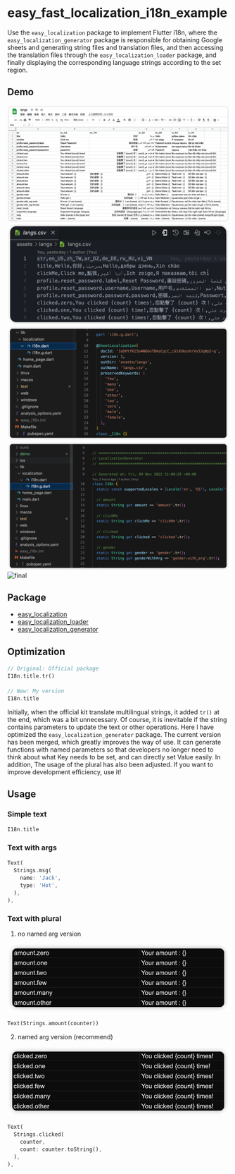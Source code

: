 # easy_fast_localization_i18n_example

Use the `easy_localization` package to implement Flutter i18n, where the `easy_localization_generator` package is responsible for obtaining Google sheets and generating string files and translation files, and then accessing the translation files through the `easy_localization_loader` package, and finally displaying the corresponding language strings according to the set region.

## Demo
![Google Sheet](demo/google_sheet.png)
![csv](demo/csv.png)
![entry class](demo/entry.png)
![generated code](demo/gen_code.png)
![final](demo/final.gif)

## Package
- [easy_localization](https://pub.dev/packages/easy_localization)
- [easy_localization_loader](https://pub.dev/packages/easy_localization_loader)
- [easy_localization_generator](https://pub.dev/packages/easy_localization_generator)

## Optimization
``` dart
// Original: Official package
I18n.title.tr()

// New: My version
I18n.title

```
Initially, when the official kit translate multilingual strings, it added `tr()` at the end, which was a bit unnecessary. Of course, it is inevitable if the string contains parameters to update the text or other operations. Here I have optimized the `easy_localization_generator` package. The current version has been merged, which greatly improves the way of use. It can generate functions with named parameters so that developers no longer need to think about what Key needs to be set, and can directly set Value easily. In addition, The usage of the plural has also been adjusted. If you want to improve development efficiency, use it!

## Usage
### Simple text
``` dart
I18n.title
```
### Text with args
``` dart
Text(
  Strings.msg(
    name: 'Jack',
    type: 'Hot',
  ),
),
```
### Text with plural
1. no named arg version
<img src="./demo/plural_1.png" />

``` dart
Text(Strings.amount(counter))
```

2. named arg version (recommend)
<img src="./demo/plural_2.png" />

``` dart
Text(
  Strings.clicked(
    counter,
    count: counter.toString(),
  ),
),
```
